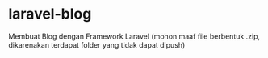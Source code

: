# laravel-blog
Membuat Blog dengan Framework Laravel
(mohon maaf file berbentuk .zip, dikarenakan terdapat folder yang tidak dapat dipush)
